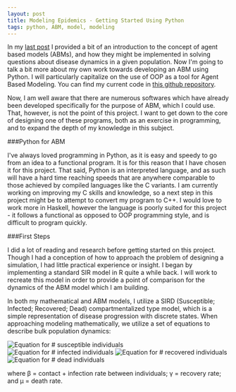 ```yaml
---
layout: post
title: Modeling Epidemics - Getting Started Using Python
tags: python, ABM, model, modeling
---
```

In my [last post](/blog/2015/12/13/agent-based-modeling/) I provided a bit of an introduction to the concept of agent based models (ABMs), and how they might be implemented in solving questions about disease dynamics in a given population. Now I'm going to talk a bit more about my own work towards developing an ABM using Python. I will particularly capitalize on the use of OOP as a tool for Agent Based Modeling. You can find my current code in [this github repository](https://github.com/jpoles1/disease).

Now, I am well aware that there are numerous softwares which have already been developed specifically for the purpose of ABM, which I could use. That, however, is not the point of this project. I want to get down to the core of designing one of these programs, both as an exercise in programming, and to expand the depth of my knowledge in this subject.

<!-- more -->

###Python for ABM

I've always loved programming in Python, as it is easy and speedy to go from an idea to a functional program. It is for this reason that I have chosen it for this project. That said, Python is an interpreted language, and as such will have a hard time reaching speeds that are anywhere comparable to those achieved by compiled languages like the C variants. I am currently working on improving my C skills and knowledge, so a next step in this project might be to attempt to convert my program to C++. I would love to work more in Haskell, however the language is poorly suited for this project - it follows a functional as opposed to OOP programming style, and is difficult to program quickly.

###First Steps

I did a lot of reading and research before getting started on this project. Though I had a conception of how to approach the problem of designing a simulation, I had little practical experience or insight. I began by implementing a standard SIR model in R quite a while back. I will work to recreate this model in order to provide a point of comparison for the dynamics of the ABM model which I am building.

In both my mathematical and ABM models, I utilize a SIRD (Susceptible; Infected; Recovered; Dead) compartmentalized type model, which is a simple representation of disease progression with discrete states. When approaching modeling mathematically, we utilize a set of equations to describe bulk population dynamics:

![Equation for # susceptible individuals](/blog/public/img/2015-12-13-Python-ABM-1/deltaS.png "Susceptible Equation")
![Equation for # infected individuals](/blog/public/img/2015-12-13-Python-ABM-1/deltaI.png "Infected Equation")
![Equation for # recovered individuals](/blog/public/img/2015-12-13-Python-ABM-1/deltaR.png "Resistant Equation")
![Equation for # dead individuals](/blog/public/img/2015-12-13-Python-ABM-1/deltaD.png "Dead Equation")

where β = contact + infection rate between individuals; γ = recovery rate; and μ = death rate.
